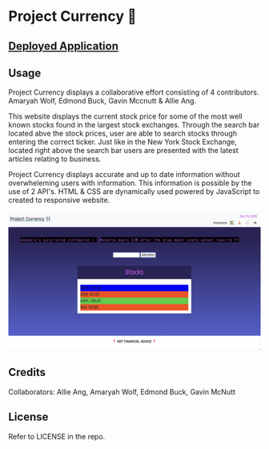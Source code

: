 # Project Currency 💱

## [Deployed Application](https://gavinrn.github.io/project-currency/)

## Usage
Project Currency displays a collaborative effort consisting of 4 contributors.
Amaryah Wolf, Edmond Buck, Gavin Mccnutt & Allie Ang.

This website displays the current stock price for some of the most well known stocks found in the largest stock exchanges. Through the search bar located abve the stock prices, user are able to search stocks through entering the correct ticker.
Just like in the New York Stock Exchange, located right above the search bar
users are presented with the latest articles relating to business.

Project Currency displays accurate and up to date information without overwheleming users with information.
This information is possible by the use of 2 API's.
HTML & CSS are dynamically used powered by JavaScript to created to responsive website.

![Screenshot of Application](/asset/project-currency-screenshot.png)

## Credits
Collaborators:
Allie Ang,
Amaryah Wolf,
Edmond Buck,
Gavin McNutt

## License
Refer to LICENSE in the repo.

